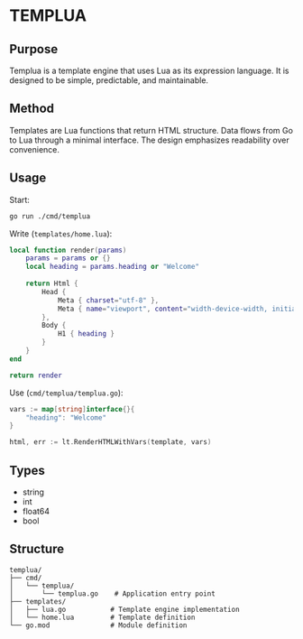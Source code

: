 # TEMPLUA

## Purpose

Templua is a template engine that uses Lua as its expression language. It is designed to be simple, predictable, and maintainable.

## Method

Templates are Lua functions that return HTML structure. Data flows from Go to Lua through a minimal interface. The design emphasizes readability over convenience.

## Usage

Start:
```sh
go run ./cmd/templua
```

Write (`templates/home.lua`):
```lua
local function render(params)
    params = params or {}
    local heading = params.heading or "Welcome"
    
    return Html {
        Head {
            Meta { charset="utf-8" },
            Meta { name="viewport", content="width-device-width, initial-scale=1" }
        },
        Body {
            H1 { heading }
        }
    }
end

return render
```

Use (`cmd/templua/templua.go`):
```go
vars := map[string]interface{}{
    "heading": "Welcome"
}

html, err := lt.RenderHTMLWithVars(template, vars)
```

## Types

- string
- int
- float64
- bool

## Structure

```
templua/
├── cmd/
│   └── templua/
│       └── templua.go    # Application entry point
├── templates/
│   ├── lua.go           # Template engine implementation
│   └── home.lua         # Template definition
└── go.mod               # Module definition
```